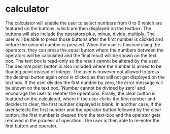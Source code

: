 # calculator

The calculator will enable the user to select numbers from 0 to 9 which are featured on the buttons, which are then displayed on the textbox. 
The buttons will also include the operators plus, minus, divide, multiply. The user will be able to press those buttons after the first number is clicked 
and before the second number is pressed. When the user is finished using the operators, they can press the equal button where the numbers between
the operators will be calculated and the final result will be shown on the text box. The text box is read-only so the result cannot be altered
by the user. The decimal point button is also included where the number is aimed to be floating point instead of integer. The user is however
not allowed to press the decimal button again once is clicked as that will not get displayed on the text box. If the user divides the first number
by zero, the error message will be shown on the text box, 'Number cannot be divided by zero' and encourage the user to reenter the operations. 
Finally, the clear button is featured on the calculated, where if the user clicks the first number and decides to clear, the first number displayed
is blank. In another case, if the user selects the first number and the operator button followed by the clear button, the first number is cleared
from the text-box and the operator gets removed in the process of operation. The user is then able to re-enter the first button and operator.  
